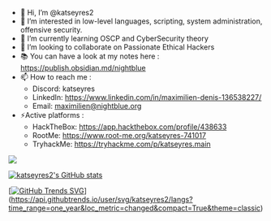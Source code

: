 - 👋 Hi, I’m @katseyres2
- 👀 I’m interested in low-level languages, scripting, system administration, offensive security.
- 🌱 I’m currently learning OSCP and CyberSecurity theory
- 💞️ I’m looking to collaborate on Passionate Ethical Hackers
- 📚 You can have a look at my notes here : https://publish.obsidian.md/nightblue
- 📫 How to reach me :
  - Discord: katseyres
  - LinkedIn: https://www.linkedin.com/in/maximilien-denis-136538227/
  - Email: maximilien@nightblue.org
- ⚡Active platforms :
  - HackTheBox: https://app.hackthebox.com/profile/438633
  - RootMe: https://www.root-me.org/katseyres-741017
  - TryhackMe: https://tryhackme.com/p/katseyres.main

![](https://api.accredible.com/v1/frontend/credential_website_embed_image/badge/81525678)
<!---
katseyres2/katseyres2 is a ✨ special ✨ repository because its `README.md` (this file) appears on your GitHub profile.
You can click the Preview link to take a look at your changes.
--->

[![katseyres2's GitHub stats](https://github-readme-stats.vercel.app/api?username=katseyres2)](https://github.com/anuraghazra/github-readme-stats)

[[![GitHub Trends SVG](https://api.githubtrends.io/user/svg/katseyres2/langs?time_range=one_year&use_percent=True&theme=classic)](https://githubtrends.io)](https://api.githubtrends.io/user/svg/katseyres2/langs?time_range=one_year&loc_metric=changed&compact=True&theme=classic)
